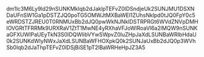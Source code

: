 dm1lc3M6Ly9ld29nSUNKMklqb2dJaklpTEFvZ0lDSndjeUk2SUNJMU1DSXNDaUFnSW1Ga1pDSTZJQ0poTG5OMWJtMXBaWEl1ZUhsNklpd0tJQ0FpY0c5eWRDSTZJREU0T0RNMUxBb2dJQ0pwWkNJNklDSTRPRGt6WVdZNVpDMHlOVGRtTFRRMk9URXRaV1ZtT1MwNE4yRXhaVFJoWlRoaVl6a2lMQW9nSUNKaGFXUWlPaUEyTkN3S0lDQWlibVYwSWpvZ0luZHpJaXdLSUNBaWRIbHdaU0k2SUNKdWIyNWxJaXdLSUNBaWFHOXpkQ0k2SUNJaUxBb2dJQ0p3WVhSb0lqb2dJaThpTEFvZ0lDSjBiSE1pT2lBaWRHeHpJZ3A5

